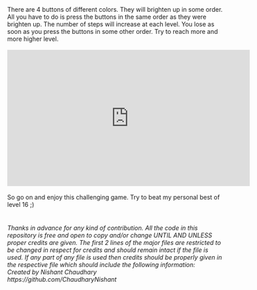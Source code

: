 <body>
There are 4 buttons of different colors. They will brighten up in some order. All you have to do is press the buttons in the same order as they were brighten up. The number of steps will increase at each level. You lose as soon as you press the buttons in some other order. Try to reach more and more higher level.
<br><br><iframe width="560" height="315" src="https://www.youtube.com/embed/aMGhvwmBO7Y" frameborder="0" allow="accelerometer; autoplay; encrypted-media; gyroscope; picture-in-picture" allowfullscreen></iframe>
<br><br>So go on and enjoy this challenging game. Try to beat my personal best of level 16 ;)
<br><br><h6><i>Thanks in advance for any kind of contribution. All the code in this repository is free and open to copy and/or change UNTIL AND UNLESS proper credits are given. The first 2 lines of the major files are restricted to be changed in respect for credits and should remain intact if the file is used. If any part of any file is used then credits should be properly given in the respective file which should include the following information:
<br>Created by Nishant Chaudhary
<br>https://github.com/ChaudharyNishant</i></h6>
</body>
